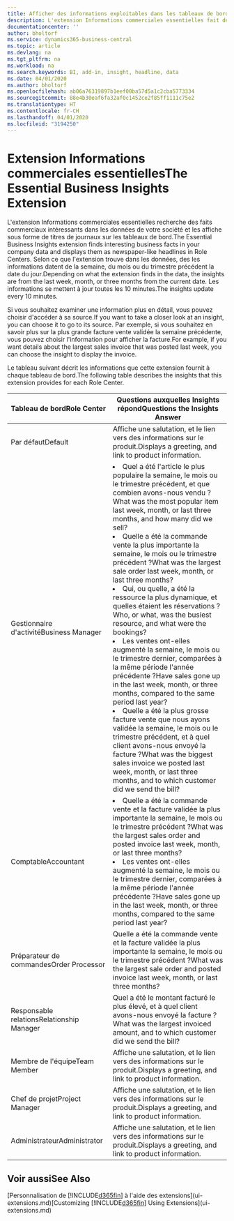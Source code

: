 ```yaml
---
title: Afficher des informations exploitables dans les tableaux de bord | Microsoft Docs
description: L'extension Informations commerciales essentielles fait défiler une série d'informations commerciales sur les tableaux de bord.
documentationcenter: ''
author: bholtorf
ms.service: dynamics365-business-central
ms.topic: article
ms.devlang: na
ms.tgt_pltfrm: na
ms.workload: na
ms.search.keywords: BI, add-in, insight, headline, data
ms.date: 04/01/2020
ms.author: bholtorf
ms.openlocfilehash: ab06a76319897b1eef00ba57d5a1c2cba5773334
ms.sourcegitcommit: 88e4b30eaf6fa32af0c1452ce2f85ff1111c75e2
ms.translationtype: HT
ms.contentlocale: fr-CH
ms.lasthandoff: 04/01/2020
ms.locfileid: "3194250"
---
```

# <a name="the-essential-business-insights-extension"></a><span data-ttu-id="4e965-103">Extension Informations commerciales essentielles</span><span class="sxs-lookup"><span data-stu-id="4e965-103">The Essential Business Insights Extension</span></span>
<span data-ttu-id="4e965-104">L'extension Informations commerciales essentielles recherche des faits commerciaux intéressants dans les données de votre société et les affiche sous forme de titres de journaux sur les tableaux de bord.</span><span class="sxs-lookup"><span data-stu-id="4e965-104">The Essential Business Insights extension finds interesting business facts in your company data and displays them as newspaper-like headlines in Role Centers.</span></span> <span data-ttu-id="4e965-105">Selon ce que l'extension trouve dans les données, des les informations datent de la semaine, du mois ou du trimestre précédent la date du jour.</span><span class="sxs-lookup"><span data-stu-id="4e965-105">Depending on what the extension finds in the data, the insights are from the last week, month, or three months from the current date.</span></span> <span data-ttu-id="4e965-106">Les informations se mettent à jour toutes les 10 minutes.</span><span class="sxs-lookup"><span data-stu-id="4e965-106">The insights update every 10 minutes.</span></span>  

<span data-ttu-id="4e965-107">Si vous souhaitez examiner une information plus en détail, vous pouvez choisir d'accéder à sa source.</span><span class="sxs-lookup"><span data-stu-id="4e965-107">If you want to take a closer look at an insight, you can choose it to go to its source.</span></span> <span data-ttu-id="4e965-108">Par exemple, si vous souhaitez en savoir plus sur la plus grande facture vente validée la semaine précédente, vous pouvez choisir l'information pour afficher la facture.</span><span class="sxs-lookup"><span data-stu-id="4e965-108">For example, if you want details about the largest sales invoice that was posted last week, you can choose the insight to display the invoice.</span></span>

<span data-ttu-id="4e965-109">Le tableau suivant décrit les informations que cette extension fournit à chaque tableau de bord.</span><span class="sxs-lookup"><span data-stu-id="4e965-109">The following table describes the insights that this extension provides for each Role Center.</span></span>

|<span data-ttu-id="4e965-110">Tableau de bord</span><span class="sxs-lookup"><span data-stu-id="4e965-110">Role Center</span></span>|<span data-ttu-id="4e965-111">Questions auxquelles Insights répond</span><span class="sxs-lookup"><span data-stu-id="4e965-111">Questions the Insights Answer</span></span>|
|----|-----|
|<span data-ttu-id="4e965-112">Par défaut</span><span class="sxs-lookup"><span data-stu-id="4e965-112">Default</span></span>|<span data-ttu-id="4e965-113">Affiche une salutation, et le lien vers des informations sur le produit.</span><span class="sxs-lookup"><span data-stu-id="4e965-113">Displays a greeting, and link to product information.</span></span>|
|<span data-ttu-id="4e965-114">Gestionnaire d'activité</span><span class="sxs-lookup"><span data-stu-id="4e965-114">Business Manager</span></span>|<li> <span data-ttu-id="4e965-115">Quel a été l'article le plus populaire la semaine, le mois ou le trimestre précédent, et que combien avons-nous vendu ?</span><span class="sxs-lookup"><span data-stu-id="4e965-115">What was the most popular item last week, month, or last three months, and how many did we sell?</span></span><br><li> <span data-ttu-id="4e965-116">Quelle a été la commande vente la plus importante la semaine, le mois ou le trimestre précédent ?</span><span class="sxs-lookup"><span data-stu-id="4e965-116">What was the largest sale order last week, month, or last three months?</span></span><br><li> <span data-ttu-id="4e965-117">Qui, ou quelle, a été la ressource la plus dynamique, et quelles étaient les réservations ?</span><span class="sxs-lookup"><span data-stu-id="4e965-117">Who, or what, was the busiest resource, and what were the bookings?</span></span><br><li> <span data-ttu-id="4e965-118">Les ventes ont-elles augmenté la semaine, le mois ou le trimestre dernier, comparées à la même période l'année précédente ?</span><span class="sxs-lookup"><span data-stu-id="4e965-118">Have sales gone up in the last week, month, or three months, compared to the same period last year?</span></span><br><li> <span data-ttu-id="4e965-119">Quelle a été la plus grosse facture vente que nous ayons validée la semaine, le mois ou le trimestre précédent, et à quel client avons-nous envoyé la facture ?</span><span class="sxs-lookup"><span data-stu-id="4e965-119">What was the biggest sales invoice we posted last week, month, or last three months, and to which customer did we send the bill?</span></span></li> |
|<span data-ttu-id="4e965-120">Comptable</span><span class="sxs-lookup"><span data-stu-id="4e965-120">Accountant</span></span>|<li> <span data-ttu-id="4e965-121">Quelle a été la commande vente et la facture validée la plus importante la semaine, le mois ou le trimestre précédent ?</span><span class="sxs-lookup"><span data-stu-id="4e965-121">What was the largest sales order and posted invoice last week, month, or last three months?</span></span><br><li> <span data-ttu-id="4e965-122">Les ventes ont-elles augmenté la semaine, le mois ou le trimestre dernier, comparées à la même période l'année précédente ?</span><span class="sxs-lookup"><span data-stu-id="4e965-122">Have sales gone up in the last week, month, or three months, compared to the same period last year?</span></span> |
|<span data-ttu-id="4e965-123">Préparateur de commandes</span><span class="sxs-lookup"><span data-stu-id="4e965-123">Order Processor</span></span>| <span data-ttu-id="4e965-124">Quelle a été la commande vente et la facture validée la plus importante la semaine, le mois ou le trimestre précédent ?</span><span class="sxs-lookup"><span data-stu-id="4e965-124">What was the largest sale order and posted invoice last week, month, or last three months?</span></span>|
|<span data-ttu-id="4e965-125">Responsable relations</span><span class="sxs-lookup"><span data-stu-id="4e965-125">Relationship Manager</span></span>| <span data-ttu-id="4e965-126">Quel a été le montant facturé le plus élevé, et à quel client avons-nous envoyé la facture ?</span><span class="sxs-lookup"><span data-stu-id="4e965-126">What was the largest invoiced amount, and to which customer did we send the bill?</span></span>|
|<span data-ttu-id="4e965-127">Membre de l'équipe</span><span class="sxs-lookup"><span data-stu-id="4e965-127">Team Member</span></span>| <span data-ttu-id="4e965-128">Affiche une salutation, et le lien vers des informations sur le produit.</span><span class="sxs-lookup"><span data-stu-id="4e965-128">Displays a greeting, and link to product information.</span></span>|
|<span data-ttu-id="4e965-129">Chef de projet</span><span class="sxs-lookup"><span data-stu-id="4e965-129">Project Manager</span></span>| <span data-ttu-id="4e965-130">Affiche une salutation, et le lien vers des informations sur le produit.</span><span class="sxs-lookup"><span data-stu-id="4e965-130">Displays a greeting, and link to product information.</span></span>|
|<span data-ttu-id="4e965-131">Administrateur</span><span class="sxs-lookup"><span data-stu-id="4e965-131">Administrator</span></span>| <span data-ttu-id="4e965-132">Affiche une salutation, et le lien vers des informations sur le produit.</span><span class="sxs-lookup"><span data-stu-id="4e965-132">Displays a greeting, and link to product information.</span></span>|

## <a name="see-also"></a><span data-ttu-id="4e965-133">Voir aussi</span><span class="sxs-lookup"><span data-stu-id="4e965-133">See Also</span></span>
<span data-ttu-id="4e965-134">[Personnalisation de [!INCLUDE[d365fin](includes/d365fin_md.md)] à l'aide des extensions](ui-extensions.md)</span><span class="sxs-lookup"><span data-stu-id="4e965-134">[Customizing [!INCLUDE[d365fin](includes/d365fin_md.md)] Using Extensions](ui-extensions.md)</span></span>
